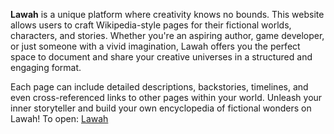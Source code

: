 **Lawah** is a unique platform where creativity knows no bounds. This website allows users to craft Wikipedia-style pages for their fictional worlds, characters, and stories. Whether you're an aspiring author, game developer, or just someone with a vivid imagination, Lawah offers you the perfect space to document and share your creative universes in a structured and engaging format.

Each page can include detailed descriptions, backstories, timelines, and even cross-referenced links to other pages within your world. Unleash your inner storyteller and build your own encyclopedia of fictional wonders on Lawah! To open: [Lawah](https://ghoshx.github.io/Lawah/)
